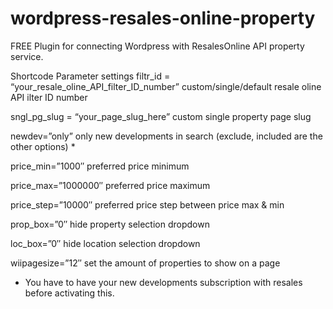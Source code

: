 # wordpress-resales-online-property
 FREE Plugin for connecting Wordpress with ResalesOnline API property service.
 
Shortcode Parameter settings
filtr_id = “your_resale_oline_API_filter_ID_number” custom/single/default resale oline API ilter ID number

sngl_pg_slug = “your_page_slug_here” custom single property page slug

newdev=”only” only new developments in search (exclude, included are the other options) *

price_min=”1000″ preferred price minimum

price_max=”1000000″ preferred price maximum

price_step=”10000″ preferred price step between price max & min

prop_box=”0″ hide property selection dropdown

loc_box=”0″ hide location selection dropdown

wiipagesize=”12″ set the amount of properties to show on a page

* You have to have your new developments subscription with resales before activating this.
